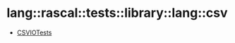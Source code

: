# lang::rascal::tests::library::lang::csv


   * [CSVIOTests](../../../../../../../Library/lang/rascal/tests/library/lang/csv/CSVIOTests.md)